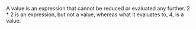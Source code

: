 A value is an expression that cannot be reduced or evaluated any further. 2 \* 2 is an expression, but not a value, whereas what it evaluates to, 4, is a value.

